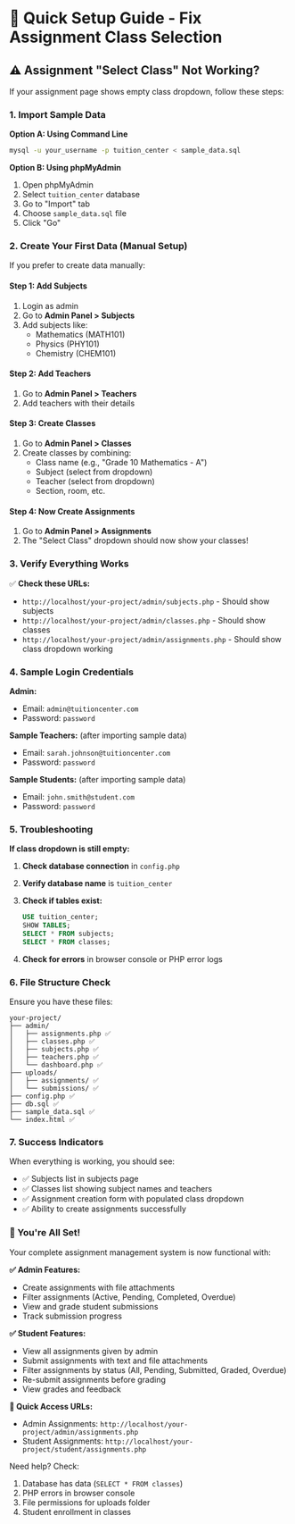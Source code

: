 # 🚀 Quick Setup Guide - Fix Assignment Class Selection

## ⚠️ **Assignment "Select Class" Not Working?**

If your assignment page shows empty class dropdown, follow these steps:

### **1. Import Sample Data**

**Option A: Using Command Line**
```bash
mysql -u your_username -p tuition_center < sample_data.sql
```

**Option B: Using phpMyAdmin**
1. Open phpMyAdmin
2. Select `tuition_center` database
3. Go to "Import" tab
4. Choose `sample_data.sql` file
5. Click "Go"

### **2. Create Your First Data (Manual Setup)**

If you prefer to create data manually:

#### **Step 1: Add Subjects**
1. Login as admin
2. Go to **Admin Panel > Subjects**
3. Add subjects like:
   - Mathematics (MATH101)
   - Physics (PHY101)
   - Chemistry (CHEM101)

#### **Step 2: Add Teachers**
1. Go to **Admin Panel > Teachers**
2. Add teachers with their details

#### **Step 3: Create Classes**
1. Go to **Admin Panel > Classes**
2. Create classes by combining:
   - Class name (e.g., "Grade 10 Mathematics - A")
   - Subject (select from dropdown)
   - Teacher (select from dropdown)
   - Section, room, etc.

#### **Step 4: Now Create Assignments**
1. Go to **Admin Panel > Assignments**
2. The "Select Class" dropdown should now show your classes!

### **3. Verify Everything Works**

✅ **Check these URLs:**
- `http://localhost/your-project/admin/subjects.php` - Should show subjects
- `http://localhost/your-project/admin/classes.php` - Should show classes  
- `http://localhost/your-project/admin/assignments.php` - Should show class dropdown working

### **4. Sample Login Credentials**

**Admin:**
- Email: `admin@tuitioncenter.com`
- Password: `password`

**Sample Teachers:** (after importing sample data)
- Email: `sarah.johnson@tuitioncenter.com`
- Password: `password`

**Sample Students:** (after importing sample data)
- Email: `john.smith@student.com`
- Password: `password`

### **5. Troubleshooting**

**If class dropdown is still empty:**

1. **Check database connection** in `config.php`
2. **Verify database name** is `tuition_center`
3. **Check if tables exist:**
   ```sql
   USE tuition_center;
   SHOW TABLES;
   SELECT * FROM subjects;
   SELECT * FROM classes;
   ```

4. **Check for errors** in browser console or PHP error logs

### **6. File Structure Check**

Ensure you have these files:
```
your-project/
├── admin/
│   ├── assignments.php ✅
│   ├── classes.php ✅  
│   ├── subjects.php ✅
│   ├── teachers.php ✅
│   └── dashboard.php ✅
├── uploads/
│   ├── assignments/ ✅
│   └── submissions/ ✅
├── config.php ✅
├── db.sql ✅
├── sample_data.sql ✅
└── index.html ✅
```

### **7. Success Indicators**

When everything is working, you should see:
- ✅ Subjects list in subjects page
- ✅ Classes list showing subject names and teachers
- ✅ Assignment creation form with populated class dropdown
- ✅ Ability to create assignments successfully

### **🎉 You're All Set!**

Your complete assignment management system is now functional with:

**✅ Admin Features:**
- Create assignments with file attachments
- Filter assignments (Active, Pending, Completed, Overdue)
- View and grade student submissions
- Track submission progress

**✅ Student Features:**
- View all assignments given by admin
- Submit assignments with text and file attachments
- Filter assignments by status (All, Pending, Submitted, Graded, Overdue)
- Re-submit assignments before grading
- View grades and feedback

**📍 Quick Access URLs:**
- Admin Assignments: `http://localhost/your-project/admin/assignments.php`
- Student Assignments: `http://localhost/your-project/student/assignments.php`

Need help? Check:
1. Database has data (`SELECT * FROM classes`)
2. PHP errors in browser console
3. File permissions for uploads folder
4. Student enrollment in classes